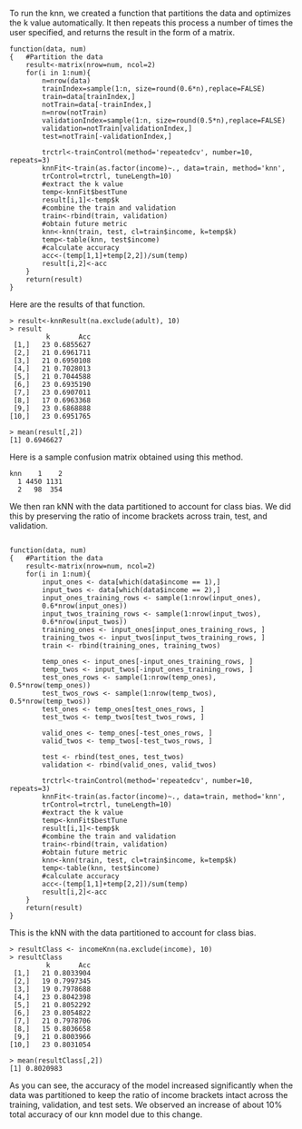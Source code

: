 To run the knn, we created a function that partitions the data and optimizes the k value automatically. It then repeats this process a number of times the user specified, and returns the result in the form of a matrix.
```
function(data, num)
{   #Partition the data
    result<-matrix(nrow=num, ncol=2)
    for(i in 1:num){
        n=nrow(data)
        trainIndex=sample(1:n, size=round(0.6*n),replace=FALSE)
        train=data[trainIndex,]
        notTrain=data[-trainIndex,]
        n=nrow(notTrain)
        validationIndex=sample(1:n, size=round(0.5*n),replace=FALSE)
        validation=notTrain[validationIndex,]
        test=notTrain[-validationIndex,]
        
        trctrl<-trainControl(method='repeatedcv', number=10, repeats=3)
        knnFit<-train(as.factor(income)~., data=train, method='knn', 
        trControl=trctrl, tuneLength=10)
        #extract the k value
        temp<-knnFit$bestTune
        result[i,1]<-temp$k
        #combine the train and validation
        train<-rbind(train, validation)
        #obtain future metric
        knn<-knn(train, test, cl=train$income, k=temp$k)
        temp<-table(knn, test$income)
        #calculate accuracy
        acc<-(temp[1,1]+temp[2,2])/sum(temp)
        result[i,2]<-acc
    }
    return(result)
}
```
Here are the results of that function.
```
> result<-knnResult(na.exclude(adult), 10)
> result
         k       Acc
 [1,]   23 0.6855627
 [2,]   21 0.6961711
 [3,]   21 0.6950108
 [4,]   21 0.7028013
 [5,]   21 0.7044588
 [6,]   23 0.6935190
 [7,]   23 0.6907011
 [8,]   17 0.6963368
 [9,]   23 0.6868888
[10,]   23 0.6951765

> mean(result[,2])
[1] 0.6946627
```
Here is a sample confusion matrix obtained using this method.
```
knn    1    2
  1 4450 1131
  2   98  354
```

We then ran kNN with the data partitioned to account for class bias. We did this by preserving the ratio of income brackets across train, test, and validation.

```

function(data, num)
{   #Partition the data
    result<-matrix(nrow=num, ncol=2)
    for(i in 1:num){
        input_ones <- data[which(data$income == 1),]
        input_twos <- data[which(data$income == 2),]
        input_ones_training_rows <- sample(1:nrow(input_ones), 
        0.6*nrow(input_ones))
        input_twos_training_rows <- sample(1:nrow(input_twos), 
        0.6*nrow(input_twos))
        training_ones <- input_ones[input_ones_training_rows, ]
        training_twos <- input_twos[input_twos_training_rows, ]
        train <- rbind(training_ones, training_twos)
        
        temp_ones <- input_ones[-input_ones_training_rows, ]
        temp_twos <- input_twos[-input_ones_training_rows, ]
        test_ones_rows <- sample(1:nrow(temp_ones), 0.5*nrow(temp_ones))
        test_twos_rows <- sample(1:nrow(temp_twos), 0.5*nrow(temp_twos))
        test_ones <- temp_ones[test_ones_rows, ]
        test_twos <- temp_twos[test_twos_rows, ]
        
        valid_ones <- temp_ones[-test_ones_rows, ]
        valid_twos <- temp_twos[-test_twos_rows, ]
        
        test <- rbind(test_ones, test_twos)
        validation <- rbind(valid_ones, valid_twos)
        
        trctrl<-trainControl(method='repeatedcv', number=10, repeats=3)
        knnFit<-train(as.factor(income)~., data=train, method='knn', 
        trControl=trctrl, tuneLength=10)
        #extract the k value
        temp<-knnFit$bestTune
        result[i,1]<-temp$k
        #combine the train and validation
        train<-rbind(train, validation)
        #obtain future metric
        knn<-knn(train, test, cl=train$income, k=temp$k)
        temp<-table(knn, test$income)
        #calculate accuracy
        acc<-(temp[1,1]+temp[2,2])/sum(temp)
        result[i,2]<-acc
    }
    return(result)
}
```
This is the kNN with the data partitioned to account for class bias.
```
> resultClass <- incomeKnn(na.exclude(income), 10)
> resultClass
         k       Acc
 [1,]   21 0.8033904
 [2,]   19 0.7997345
 [3,]   19 0.7978688
 [4,]   23 0.8042398
 [5,]   21 0.8052292
 [6,]   23 0.8054822
 [7,]   21 0.7978706
 [8,]   15 0.8036658
 [9,]   21 0.8003966
[10,]   23 0.8031054

> mean(resultClass[,2])
[1] 0.8020983
```
As you can see, the accuracy of the model increased significantly when the data was partitioned to keep the ratio of income brackets intact across the training, validation, and test sets. We observed an increase of about 10% total accuracy of our knn model due to this change.
